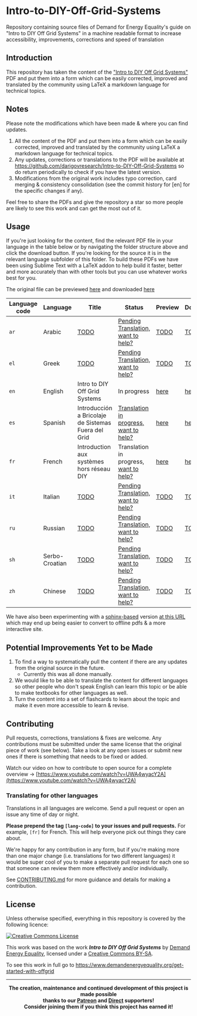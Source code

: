 # Intro-to-DIY-Off-Grid-Systems
Repository containing source files of Demand for Energy Equality's guide on "Intro to DIY Off Grid Systems" in a machine readable format to increase accessibility, improvements, corrections and speed of translation

## Introduction
This repository has taken the content of the ["Intro to DIY Off Grid Systems"](https://www.demandenergyequality.org/get-started-with-offgrid) PDF and put them into a form which can be easily corrected, improved and translated by the community using LaTeX a markdown language for technical topics.

## Notes
Please note the modifications which have been made & where you can find updates.
1. All the content of the PDF and put them into a form which can be easily corrected, improved and translated by the community using LaTeX a markdown language for technical topics.
2. Any updates, corrections or translations to the PDF will be available at <a href="https://github.com/darigovresearch/Intro-to-DIY-Off-Grid-Systems">https://github.com/darigovresearch/Intro-to-DIY-Off-Grid-Systems</a> so do return periodically to check if you have the latest version.
3. Modifications from the original work includes typo correction, card merging & consistency consolidation (see the commit history for [en] for the specific changes if any).

Feel free to share the PDFs and give the repository a star so more people are likely to see this work and can get the most out of it.

## Usage
If you're just looking for the content, find the relevant PDF file in your language in the table below or by navigating the folder structure above and click the download button. If you're looking for the source it is in the relevant language subfolder of this folder. To build these PDFs we have been using Sublime Text with a LaTeX addon to help build it faster, better and more accurately than with other tools but you can use whatever works best for you.

The original file can be previewed [here](https://github.com/darigovresearch/Intro-to-DIY-Off-Grid-Systems/blob/main/Original/Intro%2Bto%2BOff%2BGrid%2BGuide.pdf) and downloaded [here](https://github.com/darigovresearch/Intro-to-DIY-Off-Grid-Systems/raw/main/Original/Intro%2Bto%2BOff%2BGrid%2BGuide.pdf)

| Language code | Language | Title | Status | Preview | Download |
| ------------- | ------------- | ------------- | ------------- | ------------- | ------------- |
| `ar`  | Arabic  | [TODO](https://github.com/darigovresearch/DIY-Solar-Phone-Chargers/issues/18) | [Pending Translation, want to help?](https://github.com/darigovresearch/DIY-Solar-Phone-Chargers/issues/18) | [TODO](https://github.com/darigovresearch/DIY-Solar-Phone-Chargers/issues/18) | [TODO](https://github.com/darigovresearch/DIY-Solar-Phone-Chargers/issues/18) |
| `el`  | Greek  | [TODO](https://github.com/darigovresearch/DIY-Solar-Phone-Chargers/issues/11) | [Pending Translation, want to help?](https://github.com/darigovresearch/DIY-Solar-Phone-Chargers/issues/11) | [TODO](https://github.com/darigovresearch/DIY-Solar-Phone-Chargers/issues/11) | [TODO](https://github.com/darigovresearch/DIY-Solar-Phone-Chargers/issues/11) |
| `en`  | English  | Intro to DIY Off Grid Systems | In progress | [here](https://github.com/darigovresearch/Intro-to-DIY-Off-Grid-Systems/blob/main/en/en_intro_to_diy_off_grid_systems.pdf) | [here](https://github.com/darigovresearch/Intro-to-DIY-Off-Grid-Systems/raw/main/en/en_intro_to_diy_off_grid_systems.pdf) |
| `es`  | Spanish  | Introducción a Bricolaje de Sistemas Fuera del Grid | [Translation in progress, want to help?](https://github.com/darigovresearch/Intro-to-DIY-Off-Grid-Systems/issues/5) | [here](https://github.com/darigovresearch/Intro-to-DIY-Off-Grid-Systems/blob/main/es/es_intro_to_diy_off_grid_systems.pdf) | [here](https://github.com/darigovresearch/Intro-to-DIY-Off-Grid-Systems/raw/main/es/es_intro_to_diy_off_grid_systems.pdf) |
| `fr`  | French  | Introduction aux systèmes hors réseau DIY | Translation in progress, [want to help?](https://github.com/darigovresearch/Intro-to-DIY-Off-Grid-Systems/issues/6) | [here](https://github.com/darigovresearch/Intro-to-DIY-Off-Grid-Systems/blob/main/fr/fr_introduction_aux_syst%C3%A8mes_hors_r%C3%A9seau_diy.pdf) | [here](https://github.com/darigovresearch/Intro-to-DIY-Off-Grid-Systems/raw/main/fr/fr_introduction_aux_syst%C3%A8mes_hors_r%C3%A9seau_diy.pdf) |
| `it`  | Italian  | [TODO](https://github.com/darigovresearch/Intro-to-DIY-Off-Grid-Systems/issues/4) | [Pending Translation, want to help?](https://github.com/darigovresearch/Intro-to-DIY-Off-Grid-Systems/issues/4) | [TODO](https://github.com/darigovresearch/Intro-to-DIY-Off-Grid-Systems/issues/4) | [TODO](https://github.com/darigovresearch/Intro-to-DIY-Off-Grid-Systems/issues/4) |
| `ru`  | Russian  | [TODO](https://github.com/darigovresearch/Intro-to-DIY-Off-Grid-Systems/issues/14) | [Pending Translation, want to help?](https://github.com/darigovresearch/Intro-to-DIY-Off-Grid-Systems/issues/14) | [TODO](https://github.com/darigovresearch/Intro-to-DIY-Off-Grid-Systems/issues/14) | [TODO](https://github.com/darigovresearch/Intro-to-DIY-Off-Grid-Systems/issues/14) |
| `sh`  | Serbo-Croatian  | [TODO](https://github.com/darigovresearch/Intro-to-DIY-Off-Grid-Systems/issues/7) | [Pending Translation, want to help?](https://github.com/darigovresearch/Intro-to-DIY-Off-Grid-Systems/issues/7) | [TODO](https://github.com/darigovresearch/Intro-to-DIY-Off-Grid-Systems/issues/7) | [TODO](https://github.com/darigovresearch/Intro-to-DIY-Off-Grid-Systems/issues/7) |
| `zh`  | Chinese  | [TODO](https://github.com/darigovresearch/Intro-to-DIY-Off-Grid-Systems/issues/19) | [Pending Translation, want to help?](https://github.com/darigovresearch/Intro-to-DIY-Off-Grid-Systems/issues/19) | [TODO](https://github.com/darigovresearch/Intro-to-DIY-Off-Grid-Systems/issues/19) | [TODO](https://github.com/darigovresearch/Intro-to-DIY-Off-Grid-Systems/issues/19) |

We have also been experimenting with a [sphinx-based](https://www.sphinx-doc.org/en/master/) version [at this URL](https://darigovresearch.github.io/Intro-to-DIY-Off-Grid-Systems/) which may end up being easier to convert to offline pdfs & a more interactive site.

## Potential Improvements Yet to be Made
1. To find a way to systematically pull the content if there are any updates from the original source in the future.
    - Currently this was all done manually.
2. We would like to be able to translate the content for different languages so other people who don't speak English can learn this topic or be able to make textbooks for other languages as well.
3. Turn the content into a set of flashcards to learn about the topic and make it even more accessible to learn & revise.

## Contributing
Pull requests, corrections, translations & fixes are welcome. Any contributions must be submitted under the same license that the original piece of work (see below). Take a look at any open issues or submit new ones if there is something that needs to be fixed or added.

Watch our video on how to contribute to open source for a complete overview -> [https://www.youtube.com/watch?v=UWA4wyacY2A](https://www.youtube.com/watch?v=UWA4wyacY2A)

### Translating for other languages
Translations in all languages are welcome. Send a pull request or open an issue any time of day or night.

**Please prepend the tag `[lang-code]` to your issues and pull requests.** For example, `[fr]` for French. This will help everyone pick out things they care about.

We're happy for any contribution in any form, but if you're making more than one major change (i.e. translations for two different languages) it would be super cool of you to make a separate pull request for each one so that someone can review them more effectively and/or individually.

See [CONTRIBUTING.md](CONTRIBUTING.md) for more guidance and details for making a contribution.

## License
Unless otherwise specified, everything in this repository is covered by the following licence:

[![Creative Commons License](https://licensebuttons.net/l/by-sa/4.0/88x31.png)](https://creativecommons.org/licenses/by-sa/4.0/)

This work was based on the work ***Intro to DIY Off Grid Systems*** by [Demand Energy Equality](https://www.demandenergyequality.org/), licensed under a [ Creative Commons BY-SA](https://creativecommons.org/licenses/by-sa/4.0/legalcode).

To see this work in full go to https://www.demandenergyequality.org/get-started-with-offgrid

----

<b>
<div align="center">
    The creation, maintenance and continued development of this project is made possible
    <br>
    thanks to our <a href="http://patreon.com/darigovresearch">Patreon</a> and <a href="https://www.darigovresearch.com/donate">Direct</a> supporters!
    <br>
    Consider joining them if you think this project has earned it!
</div>
</b>
